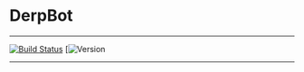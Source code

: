 # **DerpBot**
-----
[![Build Status](https://travis-ci.com/Justin2528/DerpBot.svg?branch=master)](https://travis-ci.com/Justin2528/DerpBot) 
[![Version](https://img.shields.io/badge/Version-1.1.0-blue.svg)


-----
